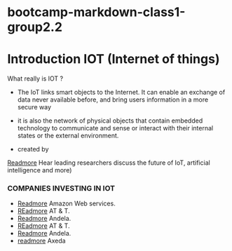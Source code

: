 # bootcamp-markdown-class1-group2.2

# Introduction IOT (Internet of things)
 What really is IOT ?  
 
 
 -  The IoT links smart objects to the Internet. It can enable an exchange of data never available before, and bring users information in a more secure way 
 -   it is also the network of physical objects that contain embedded technology to communicate and sense or interact with their internal states or the external environment.
 
 - created by <Shelter Orok>
 

[Readmore](https://www.microsoft.com/en-us/cloud-platform/internet-of-things) Hear leading researchers discuss the future of IoT, artificial intelligence and more)

 
### COMPANIES INVESTING IN  IOT


- [Readmore](https://aws.amazon.com/) Amazon Web services.
- [REadmore](https://www.att.com) AT & T.
- [Readmore](https://andela.com/) Andela.
- [REadmore](https://www.att.com) AT & T.
- [Readmore](https://andela.com/) Andela.
- [readmore](www.ptc.com/axeda) Axeda

